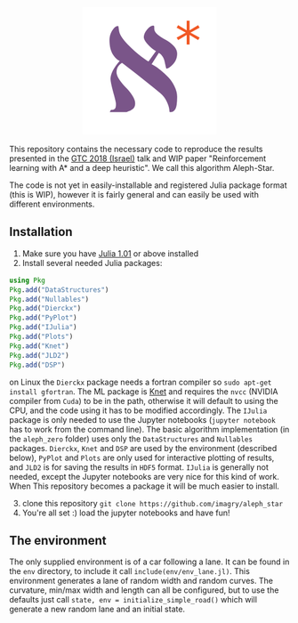<div align="center">
  <img src="./aleph_star_logo.png">
</div>

This repository contains the necessary code to reproduce the results presented in the [GTC 2018 (Israel)](https://www.nvidia.com/en-il/gtc/) talk and WIP paper "Reinforcement learning with A* and a deep heuristic". We call this algorithm Aleph-Star.

The code is not yet in easily-installable and registered Julia package format (this is WIP), however it is fairly general and can easily be used with different environments.

## Installation

1. Make sure you have [Julia 1.01](https://julialang.org/downloads/) or above installed
2. Install several needed Julia packages:
```Julia
using Pkg
Pkg.add("DataStructures")
Pkg.add("Nullables")
Pkg.add("Dierckx")
Pkg.add("PyPlot")
Pkg.add("IJulia")
Pkg.add("Plots")
Pkg.add("Knet")
Pkg.add("JLD2")
Pkg.add("DSP")
```
on Linux the `Dierckx` package needs a fortran compiler so `sudo apt-get install gfortran`. The ML package is [Knet](https://github.com/denizyuret/Knet.jl) and requires the `nvcc` (NVIDIA compiler from `Cuda`) to be in the path, otherwise it will default to using the CPU, and the code using it has to be modified accordingly. The `IJulia` package is only needed to use the Jupyter notebooks (`jupyter notebook` has to work from the command line). The basic algorithm implementation (in the `aleph_zero` folder) uses only the `DataStructures` and `Nullables` packages. `Dierckx`, `Knet` and `DSP` are used by the environment (described below), `PyPlot` and `Plots` are only used for interactive plotting of results, and `JLD2` is for saving the results in `HDF5` format. `IJulia` is generally not needed, except the Jupyter notebooks are very nice for this kind of work. When This repository becomes a package it will be much easier to install.

3. clone this repository `git clone https://github.com/imagry/aleph_star`
4. You're all set :) load the jupyter notebooks and have fun!

## The environment

The only supplied environment is of a car following a lane. It can be found in the `env` directory, to include it call `include(env/env_lane.jl)`. This environment generates a lane of random width and random curves. The curvature, min/max width and length can all be configured, but to use the defaults just call `state, env = initialize_simple_road()` which will generate a new random lane and an initial state.



